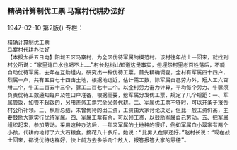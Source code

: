 ### 精确计算制优工票  马寨村代耕办法好

1947-02-10
第2版()
专栏：

    精确计算制优工票
    马寨村代耕办法好
    【本报太岳五日电】阳城五区马寨村，为全区优待军属的模范村。该村往年战士一回来，就找到村公所说：“家里连口水也喝不上……”村长赵树山知道这是事实，但埋怨村里老百姓落后，不能自动优待军属。去年在互助组内，研究出一种优待工票，首先精确调查，全村有军属四十四户，烈属一户，共有五百七十四亩土地，根据地远近，估计需工数，除军属自己劳力外，短人工六百卅二个，牛工二百五十三个，骡工二百七十二个。以全村劳力畜力计算，平均每个劳力、牛骡须负责优待工数通知每户及牲口户准备，根据需要，给军属分发优工票，规定了几个规距：一、军属管饭，如管不起饭的，另用差务工票完全义务代耕。二、军属优工票不够时，可以开条子报告村公所补领。三、秋后总结，未曾优待的出工资，工资由大家讨论决定，但比一般工资价高，主要鼓励大家实行优待军属。四、军属工票有余，可以领工资，以鼓励军属自己劳动。五、把军属组织起来，参加劳动。采用这种办法后，一年来军属的土地种的很好，例如军属白小翠家有两个小孩，代耕的地打了六大石粮食，摘花八十多斤。她说：“比男人在家还好。”赵村长说：“现在战士回来，都说优待这样好，快上前方去多杀几个敌人，报答报答大家的恩德”。
